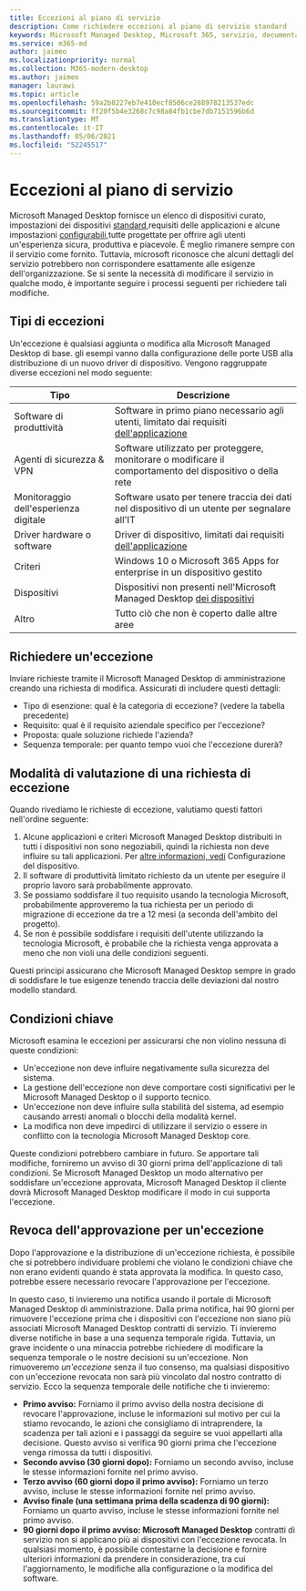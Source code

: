 ```yaml
---
title: Eccezioni al piano di servizio
description: Come richiedere eccezioni al piano di servizio standard
keywords: Microsoft Managed Desktop, Microsoft 365, servizio, documentazione
ms.service: m365-md
author: jaimeo
ms.localizationpriority: normal
ms.collection: M365-modern-desktop
ms.author: jaimeo
manager: laurawi
ms.topic: article
ms.openlocfilehash: 59a2b8227eb7e410ecf8506ce288978213537edc
ms.sourcegitcommit: ff20f5b4e3268c7c98a84fb1cbe7db7151596b6d
ms.translationtype: MT
ms.contentlocale: it-IT
ms.lasthandoff: 05/06/2021
ms.locfileid: "52245517"
---
```

# <a name="exceptions-to-the-service-plan"></a>Eccezioni al piano di servizio

Microsoft Managed Desktop fornisce un elenco di dispositivi curato, impostazioni dei dispositivi [standard,](device-policies.md)requisiti delle applicazioni e alcune impostazioni [configurabili,](../working-with-managed-desktop/config-setting-overview.md)tutte progettate per offrire agli utenti un'esperienza sicura, produttiva e piacevole. È meglio rimanere sempre con il servizio come fornito. Tuttavia, microsoft riconosce che alcuni dettagli del servizio potrebbero non corrispondere esattamente alle esigenze dell'organizzazione. Se si sente la necessità di modificare il servizio in qualche modo, è importante seguire i processi seguenti per richiedere tali modifiche.
 
## <a name="types-of-exceptions"></a>Tipi di eccezioni

Un'eccezione è qualsiasi aggiunta o modifica alla Microsoft Managed Desktop di base. gli esempi vanno dalla configurazione delle porte USB alla distribuzione di un nuovo driver di dispositivo. Vengono raggruppate diverse eccezioni nel modo seguente:

|Tipo  |Descrizione  |
|---------|---------|
|Software di produttività     |  Software in primo piano necessario agli utenti, limitato dai requisiti [dell'applicazione](mmd-app-requirements.md)       |
|Agenti di sicurezza & VPN     |  Software utilizzato per proteggere, monitorare o modificare il comportamento del dispositivo o della rete       |
|Monitoraggio dell'esperienza digitale     |  Software usato per tenere traccia dei dati nel dispositivo di un utente per segnalare all'IT       |
|Driver hardware o software     |   Driver di dispositivo, limitati dai requisiti [dell'applicazione](mmd-app-requirements.md)      |
|Criteri     | Windows 10 o Microsoft 365 Apps for enterprise in un dispositivo gestito        |
|Dispositivi     | Dispositivi non presenti nell'Microsoft Managed Desktop [dei dispositivi](device-list.md)        |
|Altro     |  Tutto ciò che non è coperto dalle altre aree       |
 
## <a name="request-an-exception"></a>Richiedere un'eccezione

Inviare richieste tramite il Microsoft Managed Desktop di amministrazione creando una richiesta di modifica. Assicurati di includere questi dettagli:

- Tipo di esenzione: qual è la categoria di eccezione? (vedere la tabella precedente)
- Requisito: qual è il requisito aziendale specifico per l'eccezione?
- Proposta: quale soluzione richiede l'azienda?
- Sequenza temporale: per quanto tempo vuoi che l'eccezione durerà? 

## <a name="how-we-assess-an-exception-request"></a>Modalità di valutazione di una richiesta di eccezione

Quando rivediamo le richieste di eccezione, valutiamo questi fattori nell'ordine seguente:
 
1. Alcune applicazioni e criteri Microsoft Managed Desktop distribuiti in tutti i dispositivi non sono negoziabili, quindi la richiesta non deve influire su tali applicazioni. Per [altre informazioni, vedi](device-policies.md) Configurazione del dispositivo.
2. Il software di produttività limitato richiesto da un utente per eseguire il proprio lavoro sarà probabilmente approvato. 
3. Se possiamo soddisfare il tuo requisito usando la tecnologia Microsoft, probabilmente approveremo la tua richiesta per un periodo di migrazione di eccezione da tre a 12 mesi (a seconda dell'ambito del progetto).
4. Se non è possibile soddisfare i requisiti dell'utente utilizzando la tecnologia Microsoft, è probabile che la richiesta venga approvata a meno che non violi una delle condizioni seguenti.  

Questi principi assicurano che Microsoft Managed Desktop sempre in grado di soddisfare le tue esigenze tenendo traccia delle deviazioni dal nostro modello standard. 

## <a name="key-conditions"></a>Condizioni chiave

Microsoft esamina le eccezioni per assicurarsi che non violino nessuna di queste condizioni:

- Un'eccezione non deve influire negativamente sulla sicurezza del sistema. 
- La gestione dell'eccezione non deve comportare costi significativi per le Microsoft Managed Desktop o il supporto tecnico.
- Un'eccezione non deve influire sulla stabilità del sistema, ad esempio causando arresti anomali o blocchi della modalità kernel.
- La modifica non deve impedirci di utilizzare il servizio o essere in conflitto con la tecnologia Microsoft Managed Desktop core.

Queste condizioni potrebbero cambiare in futuro. Se apportare tali modifiche, forniremo un avviso di 30 giorni prima dell'applicazione di tali condizioni.  Se Microsoft Managed Desktop un modo alternativo per soddisfare un'eccezione approvata, Microsoft Managed Desktop il cliente dovrà Microsoft Managed Desktop modificare il modo in cui supporta l'eccezione. 

## <a name="revoking-approval-for-an-exception"></a>Revoca dell'approvazione per un'eccezione

Dopo l'approvazione e la distribuzione di un'eccezione richiesta, è possibile che si potrebbero individuare problemi che violano le condizioni chiave che non erano evidenti quando è stata approvata la modifica. In questo caso, potrebbe essere necessario revocare l'approvazione per l'eccezione.
 
In questo caso, ti invieremo una notifica usando il portale di Microsoft Managed Desktop di amministrazione. Dalla prima notifica, hai 90 giorni per rimuovere l'eccezione prima che i dispositivi con l'eccezione non siano più associati Microsoft Managed Desktop contratti di servizio. Ti invieremo diverse notifiche in base a una sequenza temporale rigida. Tuttavia, un grave incidente o una minaccia potrebbe richiedere di modificare la sequenza temporale o le nostre decisioni su un'eccezione. Non rimuoveremo *un'eccezione* senza il tuo consenso, ma qualsiasi dispositivo con un'eccezione revocata non sarà più vincolato dal nostro contratto di servizio. Ecco la sequenza temporale delle notifiche che ti invieremo:

- **Primo avviso:** Forniamo il primo avviso della nostra decisione di revocare l'approvazione, incluse le informazioni sul motivo per cui la stiamo revocando, le azioni che consigliamo di intraprendere, la scadenza per tali azioni e i passaggi da seguire se vuoi appellarti alla decisione. Questo avviso si verifica 90 giorni prima che l'eccezione venga rimossa da tutti i dispositivi. 
- **Secondo avviso (30 giorni dopo):** Forniamo un secondo avviso, incluse le stesse informazioni fornite nel primo avviso. 
- **Terzo avviso (60 giorni dopo il primo avviso):** Forniamo un terzo avviso, incluse le stesse informazioni fornite nel primo avviso. 
- **Avviso finale (una settimana prima della scadenza di 90 giorni):** Forniamo un quarto avviso, incluse le stesse informazioni fornite nel primo avviso.
- **90 giorni dopo il primo avviso: Microsoft Managed Desktop** contratti di servizio non si applicano più ai dispositivi con l'eccezione revocata. In qualsiasi momento, è possibile contestarne la decisione e fornire ulteriori informazioni da prendere in considerazione, tra cui l'aggiornamento, le modifiche alla configurazione o la modifica del software. 


